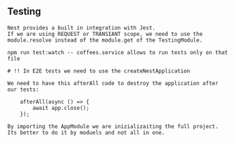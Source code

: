 ## Testing

    Nest provides a built in integration with Jest.
    If we are using REQUEST or TRANSIANT scope, we need to use the module.resolve instead of the module.get of the TestingModule.

    npm run test:watch -- coffees.service allows to run tests only on that file

    # !! In E2E tests we need to use the createNestApplication 

    We need to have this afterAll code to destroy the application after our tests:

        afterAll(async () => {
            await app.close();
        });

    By importing the AppModule we are inizializaiting the full project. Its better to do it by moduels and not all in one.